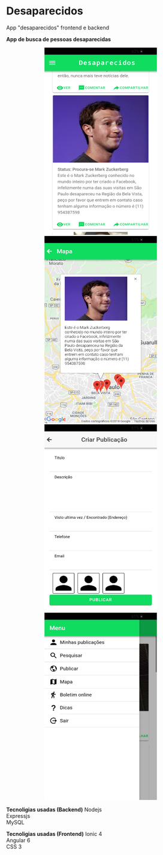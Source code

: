 # Desaparecidos
App "desaparecidos" frontend e backend

**App de busca de pessoas desaparecidas**
<p align="center">
  <img width="300" height="500" src="./Prints/Screenshot_20181213-200125_Desaparecidos.jpg" alt="Pagina Home"/>
  <img width="300" height="500" src="./Prints/Screenshot_20181213-200247_Desaparecidos.jpg" alt="Mapa com potos"/>
  <img width="300" height="500" src="./Prints/Screenshot_20181213-200309_Desaparecidos.jpg" alt="Pagina fazer publicacao"/>
  <img width="300" height="500" src="./Prints/Screenshot_20181213-200346_Desaparecidos.jpg" alt="Menu"/>
</p>

**Tecnoligias usadas (Backend)**
Nodejs <br/>
Expressjs <br/>
MySQL <br/>

**Tecnoligias usadas (Frontend)**
Ionic 4 <br/>
Angular 6 <br/>
CSS 3 <br/>

